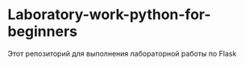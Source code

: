 # Laboratory-work-python-for-beginners

Этот репозиторий для выполнения лабораторной работы по Flask
